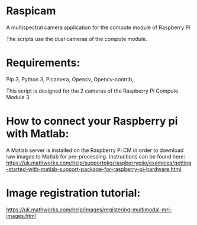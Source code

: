 # Raspicam
A multispectral camera application for the compute module of Raspberry Pi

The scripts use the dual cameras of the compute module.


# Requirements:
Pip 3,
Python 3,
Picamera,
Opencv, 
Opencv-contrib,


This script is designed for the 2 cameras of the Raspberry Pi Compute Module 3.

# How to connect your Raspberry pi with Matlab:

A Matlab server is installed on the Raspberry Pi CM in order to download raw images to Matlab for pre-processing. Instructions can be found here: https://uk.mathworks.com/help/supportpkg/raspberrypiio/examples/getting-started-with-matlab-support-package-for-raspberry-pi-hardware.html


# Image registration tutorial:

https://uk.mathworks.com/help/images/registering-multimodal-mri-images.html 




